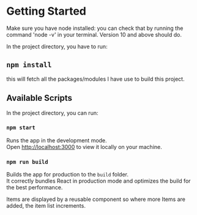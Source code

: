 # Getting Started
Make sure you have node installed: you can check that by running the command 'node -v' in your terminal. Version 10 and above should do.

In the project directory, you have to run:
## `npm install`
this will fetch all the packages/modules I have use to build this project.
## Available Scripts
In the project directory, you can run:
### `npm start`

Runs the app in the development mode.\
Open [http://localhost:3000](http://localhost:3000) to view it locally on your machine.

### `npm run build`
Builds the app for production to the `build` folder.\
It correctly bundles React in production mode and optimizes the build for the best performance.

Items are displayed by a reusable component so where more Items are added, the item list increments.
